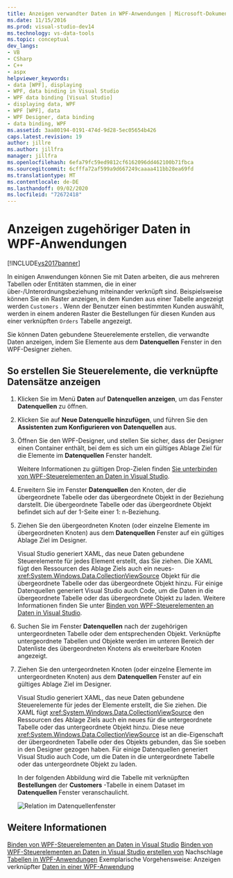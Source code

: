 ```yaml
---
title: Anzeigen verwandter Daten in WPF-Anwendungen | Microsoft-Dokumentation
ms.date: 11/15/2016
ms.prod: visual-studio-dev14
ms.technology: vs-data-tools
ms.topic: conceptual
dev_langs:
- VB
- CSharp
- C++
- aspx
helpviewer_keywords:
- data [WPF], displaying
- WPF, data binding in Visual Studio
- WPF data binding [Visual Studio]
- displaying data, WPF
- WPF [WPF], data
- WPF Designer, data binding
- data binding, WPF
ms.assetid: 3aa80194-0191-474d-9d28-5ec05654b426
caps.latest.revision: 19
author: jillre
ms.author: jillfra
manager: jillfra
ms.openlocfilehash: 6efa79fc59ed9812cf6162096dd462100b71fbca
ms.sourcegitcommit: 6cfffa72af599a9d667249caaaa411bb28ea69fd
ms.translationtype: MT
ms.contentlocale: de-DE
ms.lasthandoff: 09/02/2020
ms.locfileid: "72672418"
---
```

# <a name="display-related-data-in-wpf-applications"></a>Anzeigen zugehöriger Daten in WPF-Anwendungen
[!INCLUDE[vs2017banner](../includes/vs2017banner.md)]

In einigen Anwendungen können Sie mit Daten arbeiten, die aus mehreren Tabellen oder Entitäten stammen, die in einer über-/Unterordnungsbeziehung miteinander verknüpft sind. Beispielsweise können Sie ein Raster anzeigen, in dem Kunden aus einer Tabelle angezeigt werden `Customers` . Wenn der Benutzer einen bestimmten Kunden auswählt, werden in einem anderen Raster die Bestellungen für diesen Kunden aus einer verknüpften `Orders` Tabelle angezeigt.

 Sie können Daten gebundene Steuerelemente erstellen, die verwandte Daten anzeigen, indem Sie Elemente aus dem **Datenquellen** Fenster in den WPF-Designer ziehen.

## <a name="to-create-controls-that-display-related-records"></a>So erstellen Sie Steuerelemente, die verknüpfte Datensätze anzeigen

1. Klicken Sie im Menü **Daten** auf **Datenquellen anzeigen**, um das Fenster **Datenquellen** zu öffnen.

2. Klicken Sie auf **Neue Datenquelle hinzufügen**, und führen Sie den **Assistenten zum Konfigurieren von Datenquellen** aus.

3. Öffnen Sie den WPF-Designer, und stellen Sie sicher, dass der Designer einen Container enthält, bei dem es sich um ein gültiges Ablage Ziel für die Elemente im **Datenquellen** Fenster handelt.

     Weitere Informationen zu gültigen Drop-Zielen finden [Sie unterbinden von WPF-Steuerelementen an Daten in Visual Studio](../data-tools/bind-wpf-controls-to-data-in-visual-studio1.md).

4. Erweitern Sie im Fenster **Datenquellen** den Knoten, der die übergeordnete Tabelle oder das übergeordnete Objekt in der Beziehung darstellt. Die übergeordnete Tabelle oder das übergeordnete Objekt befindet sich auf der 1-Seite einer 1: n-Beziehung.

5. Ziehen Sie den übergeordneten Knoten (oder einzelne Elemente im übergeordneten Knoten) aus dem **Datenquellen** Fenster auf ein gültiges Ablage Ziel im Designer.

     Visual Studio generiert XAML, das neue Daten gebundene Steuerelemente für jedes Element erstellt, das Sie ziehen. Die XAML fügt den Ressourcen des Ablage Ziels auch ein neues- <xref:System.Windows.Data.CollectionViewSource> Objekt für die übergeordnete Tabelle oder das übergeordnete Objekt hinzu. Für einige Datenquellen generiert Visual Studio auch Code, um die Daten in die übergeordnete Tabelle oder das übergeordnete Objekt zu laden. Weitere Informationen finden Sie unter [Binden von WPF-Steuerelementen an Daten in Visual Studio](../data-tools/bind-wpf-controls-to-data-in-visual-studio1.md).

6. Suchen Sie im Fenster **Datenquellen** nach der zugehörigen untergeordneten Tabelle oder dem entsprechenden Objekt. Verknüpfte untergeordnete Tabellen und Objekte werden im unteren Bereich der Datenliste des übergeordneten Knotens als erweiterbare Knoten angezeigt.

7. Ziehen Sie den untergeordneten Knoten (oder einzelne Elemente im untergeordneten Knoten) aus dem **Datenquellen** Fenster auf ein gültiges Ablage Ziel im Designer.

     Visual Studio generiert XAML, das neue Daten gebundene Steuerelemente für jedes der Elemente erstellt, die Sie ziehen. Die XAML fügt <xref:System.Windows.Data.CollectionViewSource> den Ressourcen des Ablage Ziels auch ein neues für die untergeordnete Tabelle oder das untergeordnete Objekt hinzu. Diese neue <xref:System.Windows.Data.CollectionViewSource> ist an die-Eigenschaft der übergeordneten Tabelle oder des Objekts gebunden, das Sie soeben in den Designer gezogen haben. Für einige Datenquellen generiert Visual Studio auch Code, um die Daten in die untergeordnete Tabelle oder das untergeordnete Objekt zu laden.

     In der folgenden Abbildung wird die Tabelle mit verknüpften **Bestellungen** der **Customers** -Tabelle in einem Dataset im **Datenquellen** Fenster veranschaulicht.

     ![Relation im Datenquellenfenster](../data-tools/media/datasources2.gif "DataSources2")

## <a name="see-also"></a>Weitere Informationen
 [Binden von WPF-Steuerelementen an Daten in Visual Studio](../data-tools/bind-wpf-controls-to-data-in-visual-studio1.md) [Binden von WPF-Steuerelementen an Daten in Visual Studio erstellen von](../data-tools/bind-wpf-controls-to-data-in-visual-studio2.md) Nachschlage [Tabellen in WPF-Anwendungen](../data-tools/create-lookup-tables-in-wpf-applications.md) Exemplarische Vorgehensweise: Anzeigen verknüpfter [Daten in einer WPF-Anwendung](../data-tools/walkthrough-displaying-related-data-in-a-wpf-application.md)
